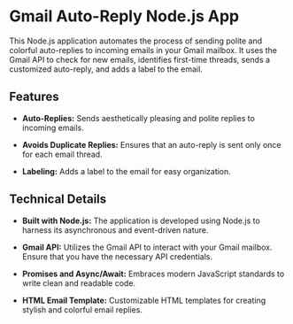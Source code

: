 
# Gmail Auto-Reply Node.js App

This Node.js application automates the process of sending polite and colorful auto-replies to incoming emails in your Gmail mailbox. It uses the Gmail API to check for new emails, identifies first-time threads, sends a customized auto-reply, and adds a label to the email.

## Features

- **Auto-Replies:** Sends aesthetically pleasing and polite replies to incoming emails.

- **Avoids Duplicate Replies:** Ensures that an auto-reply is sent only once for each email thread.

- **Labeling:** Adds a label to the email for easy organization.

## Technical Details

- **Built with Node.js:** The application is developed using Node.js to harness its asynchronous and event-driven nature.

- **Gmail API:** Utilizes the Gmail API to interact with your Gmail mailbox. Ensure that you have the necessary API credentials.

- **Promises and Async/Await:** Embraces modern JavaScript standards to write clean and readable code.

- **HTML Email Template:** Customizable HTML templates for creating stylish and colorful email replies.
